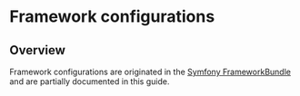 # Framework configurations

## Overview
Framework configurations are originated in the [Symfony FrameworkBundle](https://symfony.com/doc/current/reference/configuration/framework.html) and are partially documented in this guide.
